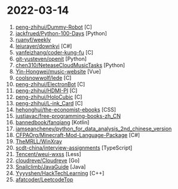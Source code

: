# 2022-03-14

1. [peng-zhihui/Dummy-Robot](https://github.com/peng-zhihui/Dummy-Robot "我的超迷你机械臂机器人项目。") [C]
2. [jackfrued/Python-100-Days](https://github.com/jackfrued/Python-100-Days "Python - 100天从新手到大师") [Python]
3. [ruanyf/weekly](https://github.com/ruanyf/weekly "科技爱好者周刊，每周五发布") 
4. [leiurayer/downkyi](https://github.com/leiurayer/downkyi "哔哩下载姬downkyi，B站视频下载工具，支持批量下载，支持4K，支持解除地区限制下载，提供工具箱（音视频提取、去水印等）。") [C#]
5. [yanfeizhang/coder-kung-fu](https://github.com/yanfeizhang/coder-kung-fu "开发内功修炼") [C]
6. [git-yusteven/openit](https://github.com/git-yusteven/openit "🪜🧱🪜Openit订阅致力于打造免费无感的翻墙环境") [Python]
7. [chen310/NeteaseCloudMusicTasks](https://github.com/chen310/NeteaseCloudMusicTasks "网易云音乐自动任务：刷等级、云贝、云豆等") [Python]
8. [Yin-Hongwei/music-website](https://github.com/Yin-Hongwei/music-website "🎧 Vue + SpringBoot + MyBatis 音乐网站") [Vue]
9. [coolsnowwolf/lede](https://github.com/coolsnowwolf/lede "Lean's OpenWrt source") [C]
10. [peng-zhihui/ElectronBot](https://github.com/peng-zhihui/ElectronBot "") [C]
11. [peng-zhihui/HDMI-PI](https://github.com/peng-zhihui/HDMI-PI "我设计的一个HDMI转MIPI模块，可以用于驱动各种手机屏幕当显示器用。") [C]
12. [peng-zhihui/HoloCubic](https://github.com/peng-zhihui/HoloCubic "带网络功能的伪全息透明显示桌面站") [C]
13. [peng-zhihui/L-ink_Card](https://github.com/peng-zhihui/L-ink_Card "Smart NFC & ink-Display Card") [C]
14. [hehonghui/the-economist-ebooks](https://github.com/hehonghui/the-economist-ebooks "经济学人(含音频)、纽约客、自然、新科学人、卫报、科学美国人、连线、大西洋月刊、国家地理等英语杂志免费下载、订阅(kindle推送),支持epub、mobi、pdf格式, 每周更新. The Economist 、The New Yorker 、Nature、The Atlantic 、New Scientist、The Guardian、Scientific American、Wired magazines, free download and subscription for kindle, mobi、epub、pdf format.") [CSS]
15. [justjavac/free-programming-books-zh_CN](https://github.com/justjavac/free-programming-books-zh_CN "📚 免费的计算机编程类中文书籍，欢迎投稿") 
16. [bannedbook/fanqiang](https://github.com/bannedbook/fanqiang "翻墙-科学上网") [Kotlin]
17. [iamseancheney/python_for_data_analysis_2nd_chinese_version](https://github.com/iamseancheney/python_for_data_analysis_2nd_chinese_version "《利用Python进行数据分析·第2版》") 
18. [CFPAOrg/Minecraft-Mod-Language-Package](https://github.com/CFPAOrg/Minecraft-Mod-Language-Package "A language package for Minecraft Mods.") [C#]
19. [TheMRLL/WinXray](https://github.com/TheMRLL/WinXray "支持Xray / V2Ray（vmess / vless），Shadowsocks，SSR，Trojan，NaïveProxy，Trojan-go通用客户端（Windows）！默认基于xray核心！本程序采用aardio设计与开发！") 
20. [scdt-china/interview-assignments](https://github.com/scdt-china/interview-assignments "The monorepo for interview take home assignments.") [TypeScript]
21. [Tencent/weui-wxss](https://github.com/Tencent/weui-wxss "A UI library by WeChat official design team, includes the most useful widgets/modules.") [Less]
22. [cloudreve/Cloudreve](https://github.com/cloudreve/Cloudreve "🌩支持多家云存储的云盘系统 (Self-hosted file management and sharing system, supports multiple storage providers)") [Go]
23. [Snailclimb/JavaGuide](https://github.com/Snailclimb/JavaGuide "「Java学习+面试指南」一份涵盖大部分 Java 程序员所需要掌握的核心知识。准备 Java 面试，首选 JavaGuide！") [Java]
24. [Yyyyshen/HackTechLearning](https://github.com/Yyyyshen/HackTechLearning "有需求做攻防对抗，买本书学习下常见技术，例子敲一敲") [C++]
25. [afatcoder/LeetcodeTop](https://github.com/afatcoder/LeetcodeTop "汇总各大互联网公司容易考察的高频leetcode题🔥") 
